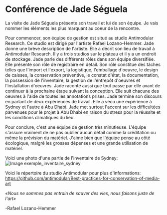 # Conférence de Jade Séguela #
La visite de Jade Séguela présente son travail et lui de son équipe. Je vais nommer les éléments les plus marquant au coeur de la rencontre.

Pour commencer, son équipe de gestion est situé au studio Antimodular Research. Ce studio est dirigé par l'artiste Rafael Lozano-Hemmer. Jade donne une brève description de l'artiste. Elle a décrit son lieu de travail à Antimodular Research. Il y a trois studios sur le plateau et il y a un endroit de stockage. Jade parle des différents rôles dans son équipe diversifiée. Elle présente son rôle de registraire en détail. Son rôle constitue des tâches telles que l'import et l'export, la logistique, l'emballage d'oeuvre, le design de caisses, la conservation préventive, le constat d'état, la documentation, la possession de l'inventaire, la gestion de l'entrepôt d'oeuvres et l'installation d'oeuvres. Jade raconte aussi que tout passe par elle avant de continuer à la prochaine étape suivant la conception. Elle suit chacune des oeuvres à l'aide de toutes les annotations prises. Jade termine son discours en parlant de deux expériences de travail. Elle a vécu une expérience à Sydney et l'autre à Abu Dhabi. Jade met surtout l'accent sur les difficultées parvenues pour le projet à Abu Dhabi en raison du stress pour la réussite et les conditions climatiques du lieu.

Pour conclure, c'est une équipe de gestion très minutieuse. L'équipe s'assure vraiment de ne pas oublier aucun détail comme la créditation ou même la prévision du matériel. J'aime bien que l'équipe pense au côté écologique, malgré les grosses dépenses et une grande utilisation de matériel.

Voici une photo d'une partie de l'inventaire de Sydney:
![Image exemple_inventaire_sydney](Medias/exemple_inventaire_sydney.jpg)


Voici le répertoire du studio Antimodular pour plus d'informations: https://github.com/antimodular/Best-practices-for-conservation-of-media-art

_«Nous ne sommes pas entrain de sauver des vies, nous faisons juste de l'art»_ 

-Rafael Lozano-Hemmer

